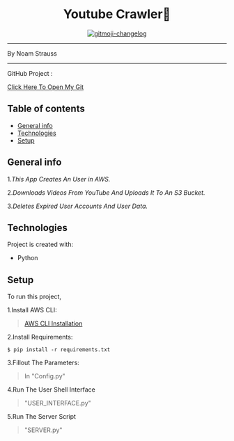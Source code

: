 <h1 align="center"> Youtube Crawler🎵</h1>
<p align="center">
  <a href="https://github.com/Noamstrauss/YouTube_Crawler">
    <img src="https://img.shields.io/badge/changelog-gitmoji-brightgreen.svg" alt="gitmoji-changelog">
  </a>
</p>


* * *
By Noam Strauss
___
GitHub Project :

[Click Here To Open My Git](https://github.com/Noamstrauss/YouTube_Crawler)
## Table of contents
* [General info](#general-info)
* [Technologies](#technologies)
* [Setup](#setup)

## General info

1.*This App Creates An User in AWS.*

2.*Downloads Videos From YouTube And Uploads It To An S3 Bucket.*

3.*Deletes Expired User Accounts And User Data.*

## Technologies
Project is created with:
* Python
	
## Setup
To run this project,

1.Install AWS CLI:
>[AWS CLI Installation](https://docs.aws.amazon.com/cli/latest/userguide/getting-started-install.html)

2.Install Requirements:
```shell
$ pip install -r requirements.txt
```
3.Fillout The Parameters:
> In "Config.py"

4.Run The User Shell Interface

>"USER_INTERFACE.py"

5.Run The Server Script

>"SERVER.py"

